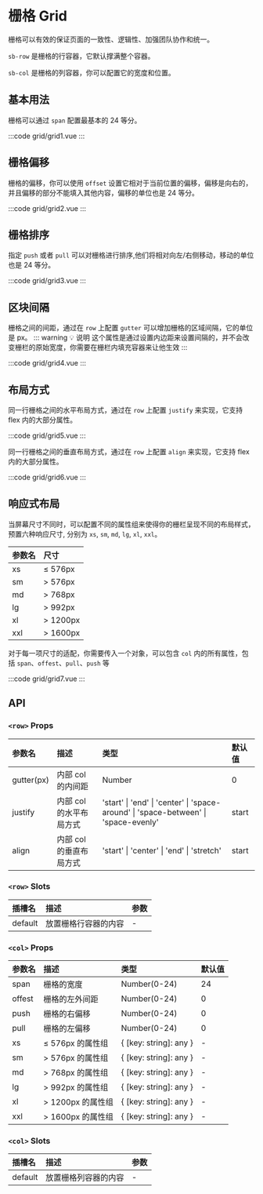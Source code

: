 # 栅格 Grid

栅格可以有效的保证页面的一致性、逻辑性、加强团队协作和统一。

`sb-row` 是栅格的行容器，它默认撑满整个容器。

`sb-col` 是栅格的列容器，你可以配置它的宽度和位置。

## 基本用法

栅格可以通过 `span` 配置最基本的 24 等分。

:::code grid/grid1.vue
:::

## 栅格偏移

栅格的偏移，你可以使用 `offset` 设置它相对于当前位置的偏移，偏移是向右的，并且偏移的部分不能填入其他内容，偏移的单位也是 24 等分。

:::code grid/grid2.vue
:::

## 栅格排序

指定 `push` 或者 `pull` 可以对栅格进行排序,他们将相对向左/右侧移动，移动的单位也是 24 等分。

:::code grid/grid3.vue
:::

## 区块间隔

栅格之间的间距，通过在 `row` 上配置 `gutter` 可以增加栅格的区域间隔，它的单位是 px。
::: warning 💡 说明
这个属性是通过设置内边距来设置间隔的，并不会改变栅栏的原始宽度，你需要在栅栏内填充容器来让他生效
:::

:::code grid/grid4.vue
:::

## 布局方式

同一行栅格之间的水平布局方式，通过在 `row` 上配置 `justify` 来实现，它支持 flex 内的大部分属性。

:::code grid/grid5.vue
:::

同一行栅格之间的垂直布局方式，通过在 `row` 上配置 `align` 来实现，它支持 flex 内的大部分属性。

:::code grid/grid6.vue
:::

## 响应式布局

当屏幕尺寸不同时，可以配置不同的属性组来使得你的栅栏呈现不同的布局样式，预置六种响应尺寸, 分别为 `xs`, `sm`, `md`, `lg`, `xl`, `xxl`。

| 参数名 | 尺寸     |
| :----- | :------- |
| xs     | ≤ 576px  |
| sm     | > 576px  |
| md     | > 768px  |
| lg     | > 992px  |
| xl     | > 1200px |
| xxl    | > 1600px |

对于每一项尺寸的适配，你需要传入一个对象，可以包含 `col` 内的所有属性，包括 `span`、`offest`、`pull`、`push` 等

:::code grid/grid7.vue
:::

## API

### `<row>` Props

| 参数名     | 描述                    | 类型                                                                                | 默认值 |
| :--------- | :---------------------- | :---------------------------------------------------------------------------------- | :----- |
| gutter(px) | 内部 col 的内间距       | Number                                                                              | 0      |
| justify    | 内部 col 的水平布局方式 | 'start' \| 'end' \| 'center' \| 'space-around' \| 'space-between' \| 'space-evenly' | start  |
| align      | 内部 col 的垂直布局方式 | 'start' \| 'center' \| 'end' \| 'stretch'                                           | start  |

### `<row>` Slots

| 插槽名  | 描述                 | 参数 |
| :------ | :------------------- | :--- |
| default | 放置栅格行容器的内容 | -    |

### `<col>` Props

| 参数名 | 描述              | 类型                       | 默认值 |
| :----- | :---------------- | :------------------------- | :----- |
| span   | 栅格的宽度        | Number(0-24)               | 24     |
| offest | 栅格的左外间距    | Number(0-24)               | 0      |
| push   | 栅格的右偏移      | Number(0-24)               | 0      |
| pull   | 栅格的左偏移      | Number(0-24)               | 0      |
| xs     | ≤ 576px 的属性组  | \{ \[key: string\]: any \} | -      |
| sm     | > 576px 的属性组  | \{ \[key: string\]: any \}  | -      |
| md     | > 768px 的属性组  | \{ \[key: string\]: any \}  | -      |
| lg     | > 992px 的属性组  | \{ \[key: string\]: any \}  | -      |
| xl     | > 1200px 的属性组 | \{ \[key: string\]: any \}  | -      |
| xxl    | > 1600px 的属性组 | \{ \[key: string\]: any \}  | -      |

### `<col>` Slots

| 插槽名  | 描述                 | 参数 |
| :------ | :------------------- | :--- |
| default | 放置栅格列容器的内容 | -    |
